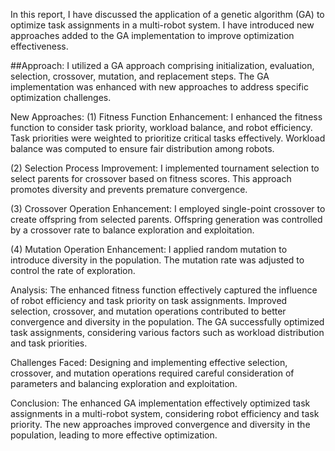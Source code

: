 In this report, I have discussed the application of a genetic algorithm (GA) to optimize task assignments in a multi-robot system. I have introduced new approaches added to the GA implementation to improve optimization effectiveness.

##Approach: I utilized a GA approach comprising initialization, evaluation, selection, crossover, mutation, and replacement steps. The GA implementation was enhanced with new approaches to address specific optimization challenges.

New Approaches:
(1) Fitness Function Enhancement:
I enhanced the fitness function to consider task priority, workload balance, and robot efficiency.
Task priorities were weighted to prioritize critical tasks effectively.
Workload balance was computed to ensure fair distribution among robots.

(2) Selection Process Improvement:
I implemented tournament selection to select parents for crossover based on fitness scores.
This approach promotes diversity and prevents premature convergence.

(3) Crossover Operation Enhancement:
I employed single-point crossover to create offspring from selected parents.
Offspring generation was controlled by a crossover rate to balance exploration and exploitation.

(4) Mutation Operation Enhancement:
I applied random mutation to introduce diversity in the population.
The mutation rate was adjusted to control the rate of exploration.

Analysis:
The enhanced fitness function effectively captured the influence of robot efficiency and task priority on task assignments.
Improved selection, crossover, and mutation operations contributed to better convergence and diversity in the population.
The GA successfully optimized task assignments, considering various factors such as workload distribution and task priorities.


Challenges Faced: Designing and implementing effective selection, crossover, and mutation operations required careful consideration of parameters and balancing exploration and exploitation.

Conclusion: The enhanced GA implementation effectively optimized task assignments in a multi-robot system, considering robot efficiency and task priority. The new approaches improved convergence and diversity in the population, leading to more effective optimization.




